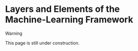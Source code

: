 # Layers and Elements of the Machine-Learning Framework

> [!WARNING]  
> This page is still under construction.
